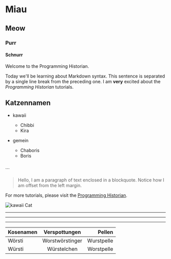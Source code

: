 # Miau
## Meow
### Purr
#### Schnurr

Welcome to the Programming Historian.

Today we'll be learning about Markdown syntax.
This sentence is separated by a single line break from the preceding one.
I am **very** excited about the _Programming Historian_ tutorials.

Katzennamen
----------
* kawaii
  * Chibbi
  * Kira
* gemein
  * Chaboris
  * Boris
  

  ```html
<html>
    <head>
        <title>Website Title</title>
    </head>
    <body>
    </body>
</html>
```

> Hello, I am a paragraph of text enclosed in a blockquote. Notice how I am offset from the left margin. 

For more tutorials, please visit the [Programming Historian](http://programminghistorian.org/ "Programming Historian main page").

![kawaii Cat](http://www.bilder-katzen.de/wp-content/uploads/2014/01/Katzenbilder_Slider3.jpg "kawaii Cat")

___
* * *
- - - - - -

| Kosenamen | Verspottungen | Pellen |
| :-------- | :-------: | --------: |
| Wörsti | Worstwörstinger | Wurstpelle |
| Würsti | Würstelchen | Worstpelle |
